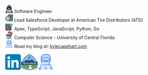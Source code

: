 
<div style="display: flex; flex-direction: column;">
    <div><img src="hacker.png" width="25px"/>  Software Engineer</div>
    <div><img src="wheel.png" width="25px"/>  Lead Salesforce Developer at American Tire Distributors (ATD)</div>
    <div><img src="code.png" width="25px"/>  Apex, TypeScript, JavaScript, Python, Go</div>
    <div><img src="knight.png" width="25px"/>  Computer Science - University of Central Florida</div>
    <div><img src="website_logo.png" width="25px"/>  Read my blog at: <a href="https://kylecapehart.com/posts" target="_blank">kylecapehart.com</a></div>
</div>
<br/>
<div style="display: flex; flex-direction: row;">
    <div style="text-decoration: none;">
        <a href="https://www.linkedin.com/in/kyle-capehart/" alt="Trailhead Profile" target="_blank">
            <img src="linkedin.png" width="50px"/>
        </a>
    </div>
    <div style="text-decoration: none;">
        <a href="https://www.salesforce.com/trailblazer/kcapehart" alt="LinkedIn Profile" target="_blank">
            <img src="trailhead.png" width="55px"/>
        </a>
    </div>
    <div style="text-decoration: none;">
        <a href="https://kylecapehart.com" alt="Personal Website and Blog" target="_blank">
            <img src="website_logo.png" width="50px"/>
        </a>
    </div>
</div>